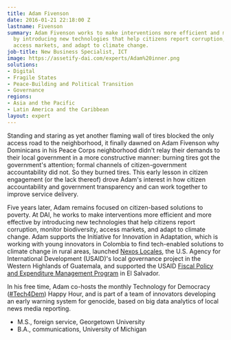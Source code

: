 ```yaml
---
title: Adam Fivenson
date: 2016-01-21 22:18:00 Z
lastname: Fivenson
summary: Adam Fivenson works to make interventions more efficient and more effective
  by introducing new technologies that help citizens report corruption, monitor biodiversity,
  access markets, and adapt to climate change.
job-title: New Business Specialist, ICT
image: https://assetify-dai.com/experts/Adam%20inner.png
solutions:
- Digital
- Fragile States
- Peace-Building and Political Transition
- Governance
regions:
- Asia and the Pacific
- Latin America and the Caribbean
layout: expert
---
```


Standing and staring as yet another flaming wall of tires blocked the only access road to the neighborhood, it finally dawned on Adam Fivenson why Dominicans in his Peace Corps neighborhood didn't relay their demands to their local government in a more constructive manner: burning tires got the government's attention; formal channels of citizen-government accountability did not. So they burned tires. This early lesson in citizen engagement (or the lack thereof) drove Adam's interest in how citizen accountability and government transparency and can work together to improve service delivery.

Five years later, Adam remains focused on citizen-based solutions to poverty. At DAI, he works to make interventions more efficient and more effective by introducing new technologies that help citizens report corruption, monitor biodiversity, access markets, and adapt to climate change. Adam supports the Initiative for Innovation in Adaptation, which is working with young innovators in Colombia to find tech-enabled solutions to climate change in rural areas, launched [Nexos Locales][3], the U.S. Agency for International Development (USAID)'s local governance project in the Western Highlands of Guatemala, and supported the USAID [Fiscal Policy and Expenditure Management Program][4] in El Salvador.

In his free time, Adam co-hosts the monthly Technology for Democracy ([#Tech4Dem][5]) Happy Hour, and is part of a team of innovators developing an early warning system for genocide, based on big data analytics of local news media reporting.

* M.S., foreign service, Georgetown University
* B.A., communications, University of Michigan

[3]: our-work/projects/guatemala-nexos-locales
[4]: /our-work/projects/el-salvador-fiscal-policy-and-expenditure-management-program-fpemp
[5]: http://eepurl.com/blF5Lf

